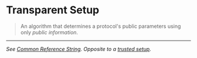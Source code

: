 # Transparent Setup

> An algorithm that determines a protocol's public parameters using only *public information*.

---
*See [Common Reference String](./common_reference_string.md). Opposite to a [trusted setup](./trusted_setup.md).*